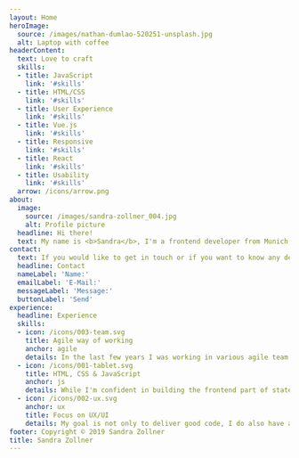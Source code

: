 ```yaml
---
layout: Home
heroImage:
  source: /images/nathan-dumlao-520251-unsplash.jpg
  alt: Laptop with coffee
headerContent:
  text: Love to craft
  skills:
  - title: JavaScript
    link: '#skills'
  - title: HTML/CSS
    link: '#skills'
  - title: User Experience
    link: '#skills'
  - title: Vue.js
    link: '#skills'
  - title: Responsive
    link: '#skills'
  - title: React
    link: '#skills'
  - title: Usability
    link: '#skills'
  arrow: /icons/arrow.png
about:
  image:
    source: /images/sandra-zollner_004.jpg
    alt: Profile picture
  headline: Hi there!
  text: My name is <b>Sandra</b>, I'm a frontend developer from Munich, Germany. I am developing customized websites and other digital products since 2014. I studied Media Informatics with focus on human-computer-interaction (HCI) in Munich. What I love about my work, is the process of creating new things together with other people and connecting technology with design and user experience! <br><br>Currently I’m working as a product engineer/frontend developer for <a href="https://sinnerschrader.com" target="__blank"><b>SinnerSchrader</b></a>, where we deliver trans­formational products for global brands.<br><br>In my free time I love music, good food, yoga practice and traveling!
contact:
  text: If you would like to get in touch or if you want to know any details about my recent work, feel free to drop me a message!
  headline: Contact
  nameLabel: 'Name:'
  emailLabel: 'E-Mail:'
  messageLabel: 'Message:'
  buttonLabel: 'Send'
experience:
  headline: Experience
  skills:
  - icon: /icons/003-team.svg
    title: Agile way of working
    anchor: agile
    details: In the last few years I was working in various agile team settings, mostly within the <b>Scrum</b> framework. As a scrum team member I take backlog groomings, plannings and retrospectives seriously. I enjoy to plan as well as to reflect sprints together with my team members. I like the short ways of <b>communication</b>, <b>freedom</b> in decisions and quick <b>outcome</b> of agile team work.
  - icon: /icons/001-tablet.svg
    title: HTML, CSS & JavaScript
    anchor: js
    details: While I'm confident in building the frontend part of state-of-the-art web applications, I'm always learning new things and technologies. Besides a deep knowledge of HTML, CSS and <b>JavaScript</b>, I'm familiar with frameworks like React, Angular or <b>Vue.js</b>. I have experience building complex and data-heavy web applications. In my most recent project we were building an online shop implemented with Zalando's Mosaic 9 stack.
  - icon: /icons/002-ux.svg
    anchor: ux
    title: Focus on UX/UI
    details: My goal is not only to deliver good code, I do also have a strong focus on <b>user interface</b> and <b>user experience</b> when developing products and features. I enjoy to collaborate closely with designers and user experience experts. I thrive to build websites, applications and features which are <b>truly valuable</b> to users and have a <b>positive impact</b> on the world.
footer: Copyright © 2019 Sandra Zollner
title: Sandra Zollner
---
```


